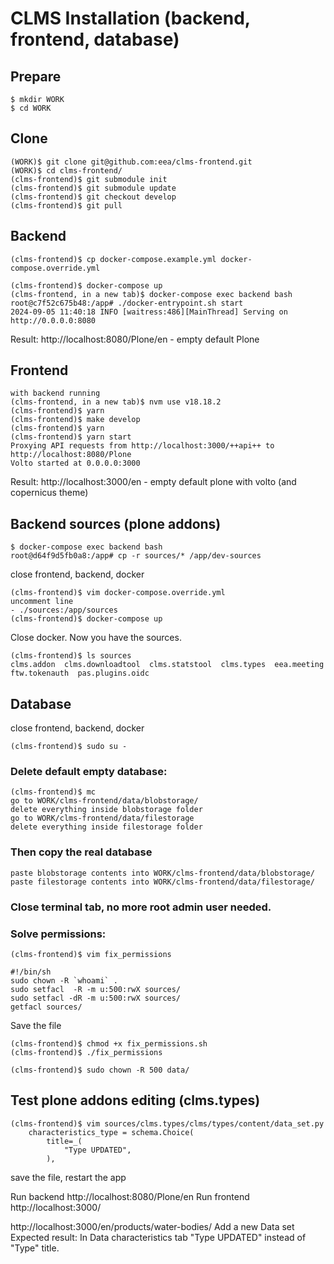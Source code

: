 # CLMS Installation (backend, frontend, database)
## Prepare
```
$ mkdir WORK
$ cd WORK
```
## Clone
```
(WORK)$ git clone git@github.com:eea/clms-frontend.git
(WORK)$ cd clms-frontend/
(clms-frontend)$ git submodule init
(clms-frontend)$ git submodule update
(clms-frontend)$ git checkout develop
(clms-frontend)$ git pull
```

## Backend
```
(clms-frontend)$ cp docker-compose.example.yml docker-compose.override.yml

(clms-frontend)$ docker-compose up
(clms-frontend, in a new tab)$ docker-compose exec backend bash
root@c7f52c675b48:/app# ./docker-entrypoint.sh start
2024-09-05 11:40:18 INFO [waitress:486][MainThread] Serving on http://0.0.0.0:8080
```
Result: http://localhost:8080/Plone/en - empty default Plone

## Frontend
```
with backend running
(clms-frontend, in a new tab)$ nvm use v18.18.2
(clms-frontend)$ yarn
(clms-frontend)$ make develop
(clms-frontend)$ yarn
(clms-frontend)$ yarn start
Proxying API requests from http://localhost:3000/++api++ to http://localhost:8080/Plone
Volto started at 0.0.0.0:3000
```
Result: http://localhost:3000/en - empty default plone with volto (and copernicus theme)

## Backend sources (plone addons)
```
$ docker-compose exec backend bash
root@d64f9d5fb0a8:/app# cp -r sources/* /app/dev-sources
```
close frontend, backend, docker

```
(clms-frontend)$ vim docker-compose.override.yml
uncomment line
- ./sources:/app/sources
(clms-frontend)$ docker-compose up
```
Close docker. Now you have the sources.
```
(clms-frontend)$ ls sources
clms.addon  clms.downloadtool  clms.statstool  clms.types  eea.meeting  ftw.tokenauth  pas.plugins.oidc
```

## Database
close frontend, backend, docker
```
(clms-frontend)$ sudo su -
```

### Delete default empty database:
```
(clms-frontend)$ mc
go to WORK/clms-frontend/data/blobstorage/
delete everything inside blobstorage folder
go to WORK/clms-frontend/data/filestorage
delete everything inside filestorage folder
```

### Then copy the real database
```
paste blobstorage contents into WORK/clms-frontend/data/blobstorage/
paste filestorage contents into WORK/clms-frontend/data/filestorage/
```

### Close terminal tab, no more root admin user needed.

### Solve permissions:
```
(clms-frontend)$ vim fix_permissions

#!/bin/sh
sudo chown -R `whoami` .
sudo setfacl  -R -m u:500:rwX sources/
sudo setfacl -dR -m u:500:rwX sources/
getfacl sources/
```
Save the file
```
(clms-frontend)$ chmod +x fix_permissions.sh
(clms-frontend)$ ./fix_permissions

(clms-frontend)$ sudo chown -R 500 data/
```

## Test plone addons editing (clms.types)
```
(clms-frontend)$ vim sources/clms.types/clms/types/content/data_set.py
    characteristics_type = schema.Choice(
        title=_(
            "Type UPDATED",
        ),
```
save the file, restart the app

Run backend
http://localhost:8080/Plone/en
Run frontend
http://localhost:3000/

http://localhost:3000/en/products/water-bodies/
Add a new Data set
Expected result: In Data characteristics tab "Type UPDATED" instead of "Type" title.
